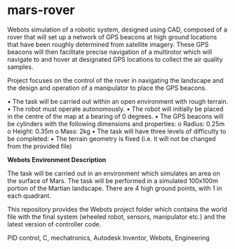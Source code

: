 # mars-rover
Webots simulation of a robotic system, designed using CAD, composed of a rover that will set 
up a network of GPS beacons at high ground locations that have been roughly determined from satellite 
imagery. These GPS beacons will then facilitate precise navigation of a multirotor which will navigate 
to and hover at designated GPS locations to collect the air quality samples. 

Project focuses on the control of the rover in navigating the landscape and the design and operation of a manipulator to place the GPS beacons. 

• The task will be carried out within an open environment with rough terrain.
• The robot must operate autonomously.
• The robot will initially be placed in the centre of the map at a bearing of 0 degrees. 
• The GPS beacons will be cylinders with the following dimensions and properties:
o Radius: 0.25m
o Height: 0.35m
o Mass: 2kg
• The task will have three levels of difficulty to be completed:
▪ The terrain geometry is fixed (i.e. it will not be changed from the provided file)


**Webots Environment Description**

The task will be carried out in an environment which simulates an area on the surface of Mars. The task 
will be performed in a simulated 100x100m portion of the Martian landscape. There are 4 high ground 
points, with 1 in each quadrant.

This repository provides the Webots project folder which contains the world file with the final system (wheeled 
robot, sensors, manipulator etc.) and the latest version of controller code. 

PID control, C, mechatronics, Autodesk Inventor, Webots, Engineering 

